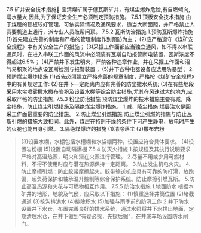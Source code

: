 7.5  矿井安全技术措施
宝清煤矿属于低瓦斯矿井，有煤尘爆炸危险,有自燃倾向,涌水量大,因此,为了保证安全生产必须制定预防措施。
7.5.1 顶板安全技术措施
由于煤层的顶板较好管理，可依实际情况及通风要求，适当大断面距，并严格禁止人员要机道上通行，派专业人员敲帮问顶。
7.5.2 瓦斯防治措施
1.预防瓦斯爆炸措施
(1)首先建立完善的制度和严格的管理制度作到预防为主；
(2)应严格遵守《煤矿安全规程》中有关安全生产的措施；
(3)采掘工作面都应当独立通风，如不得以串联通风时，在进入串联工作面的风流中必须装有瓦斯自动报警断电装置，瓦斯浓度不得超过6.5%；
(4)严禁井下发生明火，严禁各种违章作业，并在采掘工作面和沼气易积聚的地点设瓦斯检测与报警装置；
(5)井下各种电器设备应选用防暴型；
2.预防煤尘爆炸措施
(1)首先必须建立严格完善的规章制度，严格按《煤矿安全规程》中的有关规定工作:
(2)在井下一定距离内应有完善的防尘撒水系统;
(3)在有些地段采用水帘喷雾撒水撒布岩粉及设置水棚等综合防尘措施,尤其在风速过大的地方,应采取严格的防尘措施;
7.5.3 粉尘防治措施
预防煤尘爆炸的技术措施主要有减，降尘措施，防止煤尘引燃措施及隔绝煤尘爆炸措施。
1.减、降尘措施
煤层注水是回采工作面最重要的防尘措施。
2.防止煤尘引燃措施
防止煤尘引燃的措施与防止瓦斯引燃的措施大致相同。此外，煤层在特别干燥的条件下可产生静电，放电时产生的火花也能自身引燃。
3.隔绝煤爆炸的措施
(1)清除落尘
(2)撒布岩粉
> (3)设置水棚，水棚包括水槽棚和水袋棚两种，设置应符合具体要求。
(4)设置岩粉棚
(5)设置自动隔爆棚
7.5.4 防灭火措施
1.按规程及其执行说明要求严格对高温热源，明火和潜在火源进行管理。
2.尽量不用或少用可燃材料，不得不使用时应与潜在热源保持一定距离。
3.防止发生机电火灾。
4.防止摩擦引燃：防止胶带摩擦起火。胶带输送机应具有可靠的防打滑，放跑偏，超负荷保护和轴承温升控制等综合保护系统。防止摩擦引燃瓦斯。
5.防止高温热源和火花与可燃物相互作用。
7.5.5 防治水措施
1.地面防水
根据本矿井的地形，地貌及气侯，应采取以下措施：
(1)慎重选择井筒位置
(2)堵截通道
(3)挖沟排洪水
(4)排除积水
(5)加强与雨季前的防汛工作
2.井下防水
设置井下水仓，布置完善良好的排水系统，通过水泵将井下水排出地面，定期清理水仓，在井下做到“有疑必探，先探后掘”，在井底车场设置防水闸门。